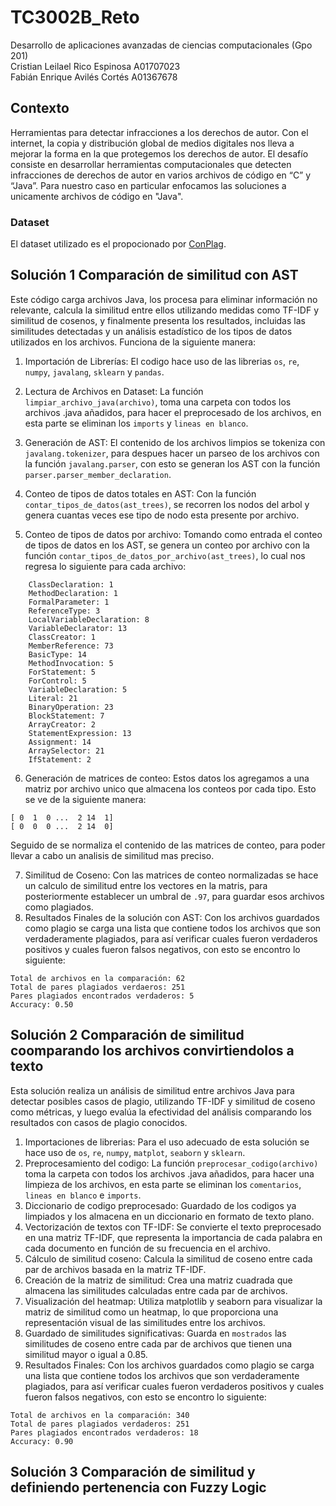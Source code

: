 # TC3002B_Reto

Desarrollo de aplicaciones avanzadas de ciencias computacionales (Gpo 201)  
Cristian Leilael Rico Espinosa A01707023    
Fabián Enrique Avilés Cortés A01367678

## Contexto
Herramientas para detectar infracciones a los derechos de autor. Con el internet, la copia y distribución global de medios digitales nos lleva a mejorar la forma en la que protegemos los derechos de autor. El desafío consiste en desarrollar herramientas computacionales que detecten infracciones de derechos de autor en varios archivos de código en “C” y “Java”. Para nuestro caso en particular enfocamos las soluciones a unicamente archivos de código en "Java".

### Dataset
El dataset utilizado es el propocionado por [ConPlag](https://zenodo.org/records/7332491#.ZG4rDNLMKXL). 

## Solución 1 Comparación de similitud con AST
Este código carga archivos Java, los procesa para eliminar información no relevante, calcula la similitud entre ellos utilizando medidas como TF-IDF y similitud de cosenos, y finalmente presenta los resultados, incluidas las similitudes detectadas y un análisis estadístico de los tipos de datos utilizados en los archivos. Funciona de la siguiente manera:

1. Importación de Librerías: El codigo hace uso de las librerias `os`, `re`, `numpy`, `javalang`, `sklearn` y `pandas`.

2. Lectura de Archivos en Dataset: La función `limpiar_archivo_java(archivo)`, toma una carpeta con todos los archivos .java añadidos, para hacer el preprocesado de los archivos, en esta parte se eliminan los `imports` y `lineas en blanco`.

3. Generación de AST: El contenido de los archivos limpios se tokeniza con `javalang.tokenizer`, para despues hacer un parseo de los archivos con la función `javalang.parser`, con esto se generan los AST con la función `parser.parser_member_declaration`.

4. Conteo de tipos de datos totales en AST: Con la función `contar_tipos_de_datos(ast_trees)`, se recorren los nodos del arbol y genera cuantas veces ese tipo de nodo esta presente por archivo.

5. Conteo de tipos de datos por archivo: Tomando como entrada el conteo de tipos de datos en los AST, se genera un conteo por archivo con la función `contar_tipos_de_datos_por_archivo(ast_trees)`, lo cual nos regresa lo siguiente para cada archivo:
```Archivo: ca0c55ad.java
	ClassDeclaration: 1
	MethodDeclaration: 1
	FormalParameter: 1
	ReferenceType: 3
	LocalVariableDeclaration: 8
	VariableDeclarator: 13
	ClassCreator: 1
	MemberReference: 73
	BasicType: 14
	MethodInvocation: 5
	ForStatement: 5
	ForControl: 5
	VariableDeclaration: 5
	Literal: 21
	BinaryOperation: 23
	BlockStatement: 7
	ArrayCreator: 2
	StatementExpression: 13
	Assignment: 14
	ArraySelector: 21
	IfStatement: 2
```

6. Generación de matrices de conteo: Estos datos los agregamos a una matriz por archivo unico que almacena los conteos por cada tipo. Esto se ve de la siguiente manera:
 ```[[ 0  2  0 ...  5 13  0]
 [ 0  1  0 ...  2 14  1]
 [ 0  0  0 ...  2 14  0]
 ```
Seguido de se normaliza el contenido de las matrices de conteo, para poder llevar a cabo un analisis de similitud mas preciso.

7. Similitud de Coseno: Con las matrices de conteo normalizadas se hace un calculo de similitud entre los vectores en la matris, para posteriormente establecer un umbral de `.97`, para guardar esos archivos como plagiados.
8. Resultados Finales de la solución con AST: Con los archivos guardados como plagio se carga una lista que contiene todos los archivos que son verdaderamente plagiados, para así verificar cuales fueron verdaderos positivos y cuales fueron falsos negativos, con esto se encontro lo siguiente:
```Pares detectados como plagio en mostrados 10
Total de archivos en la comparación: 62
Total de pares plagiados verdaeros: 251
Pares plagiados encontrados verdaderos: 5
Accuracy: 0.50
```
## Solución 2 Comparación de similitud coomparando los archivos convirtiendolos a texto
Esta solución realiza un análisis de similitud entre archivos Java para detectar posibles casos de plagio, utilizando TF-IDF y similitud de coseno como métricas, y luego evalúa la efectividad del análisis comparando los resultados con casos de plagio conocidos.

1. Importaciones de librerias: Para el uso adecuado de esta solución se hace uso de `os`, `re`, `numpy`, `matplot`, `seaborn` y `sklearn`.
2. Preprocesamiento del codigo: La función `preprocesar_codigo(archivo)` toma la carpeta con todos los archivos .java añadidos, para hacer una limpieza de los archivos, en esta parte se eliminan los `comentarios`, `lineas en blanco` e `imports`.
3. Diccionario de codigo preprocesado: Guardado de los codigos ya limpiados y los almacena en un diccionario en formato de texto plano.
4. Vectorización de textos con TF-IDF: Se convierte el texto preprocesado en una matriz TF-IDF, que representa la importancia de cada palabra en cada documento en función de su frecuencia en el archivo.
5. Cálculo de similitud coseno: Calcula la similitud de coseno entre cada par de archivos basada en la matriz TF-IDF.
6. Creación de la matriz de similitud: Crea una matriz cuadrada que almacena las similitudes calculadas entre cada par de archivos.
7. Visualización del heatmap: Utiliza matplotlib y seaborn para visualizar la matriz de similitud como un heatmap, lo que proporciona una representación visual de las similitudes entre los archivos.
8. Guardado de similitudes significativas: Guarda en `mostrados` las similitudes de coseno entre cada par de archivos que tienen una similitud mayor o igual a 0.85.
9. Resultados Finales: Con los archivos guardados como plagio se carga una lista que contiene todos los archivos que son verdaderamente plagiados, para así verificar cuales fueron verdaderos positivos y cuales fueron falsos negativos, con esto se encontro lo siguiente:
```
Total de archivos en la comparación: 340
Total de pares plagiados verdaderos: 251
Pares plagiados encontrados verdaderos: 18
Accuracy: 0.90
```
## Solución 3 Comparación de similitud y definiendo pertenencia con Fuzzy Logic

